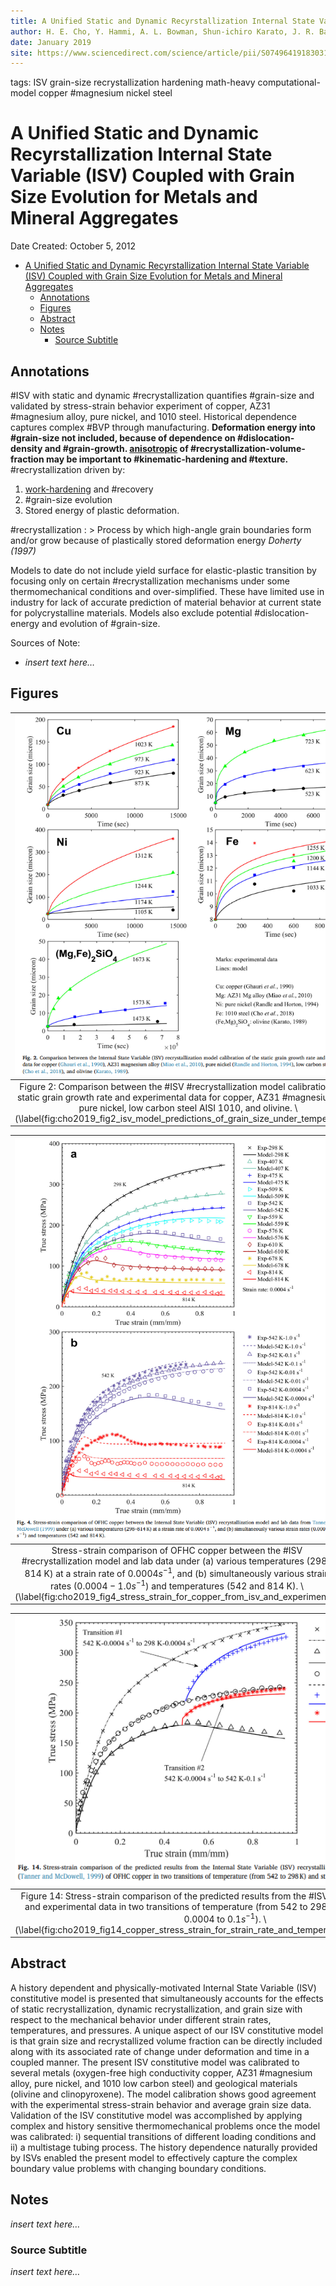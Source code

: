 ```yaml
---
title: A Unified Static and Dynamic Recyrstallization Internal State Variable (ISV) Coupled with Grain Size Evolution for Metals and Mineral Aggregates
author: H. E. Cho, Y. Hammi, A. L. Bowman, Shun-ichiro Karato, J. R. Baumgardner, M. F. Horstemeyer
date: January 2019
site: https://www.sciencedirect.com/science/article/pii/S0749641918303139
---
```

tags: ISV grain-size recrystallization hardening math-heavy computational-model copper #magnesium nickel steel
<script type="text/javascript"
        src="https://cdnjs.cloudflare.com/ajax/libs/mathjax/2.7.0/MathJax.js?config=TeX-AMS_CHTML">
</script>
<script type="text/x-mathjax-config">
	MathJax.Ajax.config.path["Extra"] = "https://jmanthony3.github.io/Codes/MathJax/extensions/TeX",
	MathJax.Hub.Config({
		TeX: {
			equationNumbers: {
				autoNumber: "AMS"
			},
			extensions: [
				"[Extra]/Taylor.js",
				"[Extra]/NumericalMethods.js"
			]
		},
		tex2jax: {
			inlineMath: [["$", "$"], ["\\(", "\\)"]],
			blockMath: [["$$", "$$"], ["\\[", "\\]"]],
		},
});
</script>
<!-- %%%%%%%% Document Metadata %%%%%%%% -->
# A Unified Static and Dynamic Recyrstallization Internal State Variable (ISV) Coupled with Grain Size Evolution for Metals and Mineral Aggregates

Date Created: October 5, 2012

- [A Unified Static and Dynamic Recyrstallization Internal State Variable (ISV) Coupled with Grain Size Evolution for Metals and Mineral Aggregates](#a-unified-static-and-dynamic-recyrstallization-internal-state-variable-isv-coupled-with-grain-size-evolution-for-metals-and-mineral-aggregates)
	- [Annotations](#annotations)
	- [Figures](#figures)
	- [Abstract](#abstract)
	- [Notes](#notes)
		- [Source Subtitle](#source-subtitle)
<!-- %%%%%%%%%%%%%%%%%%%%%%%%%%%%%% -->





<!-- START WRITING BELOW -->





<!-- %%%%%%%%%%%%%%%%%%%%%%%%%%%%%% -->
## Annotations
#ISV with static and dynamic #recrystallization quantifies #grain-size and validated by stress-strain behavior experiment of copper, AZ31 #magnesium alloy, pure nickel, and 1010 steel. Historical dependence captures complex #BVP through manufacturing. **Deformation energy into #grain-size not included, because of dependence on #dislocation-density and #grain-growth. [anisotropic](anistropy.md) of #recrystallization-volume-fraction may be important to #kinematic-hardening and #texture.** #recrystallization driven by:
1. [work-hardening](deformation-and-work-hardening.md) and #recovery
2. #grain-size evolution
3. Stored energy of plastic deformation.

#recrystallization
: > Process by which high-angle grain boundaries form and/or grow because of plastically stored deformation energy <cite> Doherty (1997)

Models to date do not include yield surface for elastic-plastic transition by focusing only on certain #recrystallization mechanisms under some thermomechanical conditions and over-simplified. These have limited use in industry for lack of accurate prediction of material behavior at current state for polycrystalline materials. Models also exclude potential #dislocation-energy and evolution of #grain-size.

Sources of Note:
- *insert text here$\dots$*

## Figures
| ![](../../../attachments/choAUnifiedStaticDynamicRecrystallization2019/cho2019_fig2_isv_model_predictions_of_grain_size_under_temperature_211005_154704_EST.png) |
|:--:|
| Figure 2: Comparison between the #ISV #recrystallization model calibration of the static grain growth rate and experimental data for copper, AZ31 #magnesium alloy, pure nickel, low carbon steel AISI 1010, and olivine. \\(\label{fig:cho2019_fig2_isv_model_predictions_of_grain_size_under_temperature}\\) |

| ![](../../../attachments/choAUnifiedStaticDynamicRecrystallization2019/cho2019_fig4_stress_strain_for_copper_from_isv_and_experiment_211005_155158_EST.png) |
|:--:|
| Stress-strain comparison of OFHC copper between the #ISV #recrystallization model and lab data under (a) various temperatures (298-814 K) at a strain rate of $0.0004s^{-1}$, and (b) simultaneously various strain rates ($0.0004-1.0 s^{-1}$) and temperatures (542 and 814 K). \\(\label{fig:cho2019_fig4_stress_strain_for_copper_from_isv_and_experiment}\\) |

| ![](../../../attachments/choAUnifiedStaticDynamicRecrystallization2019/cho2019_fig14_copper_stress_strain_for_strain_rate_and_temperature_isv_to_experiment_211005_155603_EST.png) |
|:--:|
| Figure 14: Stress-strain comparison of the predicted results from the #ISV #recrystallization model and experimental data in two transitions of temperature (from 542 to 298 K) and strain rate (from $0.0004$ to $0.1 s^{-1}$). \\(\label{fig:cho2019_fig14_copper_stress_strain_for_strain_rate_and_temperature_isv_to_experiment}\\) |

## Abstract
A history dependent and physically-motivated Internal State Variable (ISV) constitutive model is presented that simultaneously accounts for the effects of static recrystallization, dynamic recrystallization, and grain size with respect to the mechanical behavior under different strain rates, temperatures, and pressures. A unique aspect of our ISV constitutive model is that grain size and recrystallized volume fraction can be directly included along with its associated rate of change under deformation and time in a coupled manner. The present ISV constitutive model was calibrated to several metals (oxygen-free high conductivity copper, AZ31 #magnesium alloy, pure nickel, and 1010 low carbon steel) and geological materials (olivine and clinopyroxene). The model calibration shows good agreement with the experimental stress-strain behavior and average grain size data. Validation of the ISV constitutive model was accomplished by applying complex and history sensitive thermomechanical problems once the model was calibrated: i) sequential transitions of different loading conditions and ii) a multistage tubing process. The history dependence naturally provided by ISVs enabled the present model to effectively capture the complex boundary value problems with changing boundary conditions.

## Notes
*insert text here$\dots$*

### Source Subtitle
*insert text here$\dots$*
<!-- %%%%%%%%%%%%%%%%%%%%%%%%%%%%%% -->





<!-- %%%%%%%% End Document %%%%%%%% -->